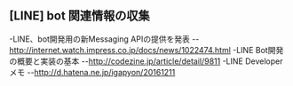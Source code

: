 ## [LINE] bot 関連情報の収集

-LINE、bot開発用の新Messaging APIの提供を発表
--http://internet.watch.impress.co.jp/docs/news/1022474.html
-LINE Bot開発の概要と実装の基本
--http://codezine.jp/article/detail/9811
-LINE Developer メモ
--http://d.hatena.ne.jp/igapyon/20161211

